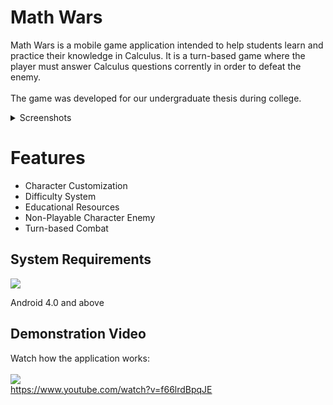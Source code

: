 # Math Wars

Math Wars is a mobile game application intended to help students learn and practice their knowledge in Calculus. It is a turn-based game where the player must answer Calculus questions corrently in order to defeat the enemy. 
<br><br> The game was developed for our undergraduate thesis during college.

<details>
<summary>Screenshots</summary>

<br>

 ![splash screen](https://github.com/Adr029/Math-Wars/assets/117166540/1dc2b53a-4be3-4e65-a6a9-c154fc1678b4)
 ---
 ![math town](https://github.com/Adr029/Math-Wars/assets/117166540/69a2ca07-2226-4f53-b3ff-ab7f8b843de7)
 ---
 ![arena2 battle](https://github.com/Adr029/Math-Wars/assets/117166540/454758cc-3850-488c-bbb4-86131b9d4922)
 ---
 ![adv map](https://github.com/Adr029/Math-Wars/assets/117166540/e184fba2-f9d9-48ba-9cb1-2fe25d40e3b2)
 ---
 ![maps](https://github.com/Adr029/Math-Wars/assets/117166540/64284e49-629d-4182-9a81-58248870ebe7)
 ---
 ![hipparchus battle](https://github.com/Adr029/Math-Wars/assets/117166540/059564d3-fc41-4b5a-af19-72abdcc4b1d6)
 ---
 ![adv battles](https://github.com/Adr029/Math-Wars/assets/117166540/d500b6a5-682d-48a3-9b9e-6b148d63d417)
 ---
 ![library](https://github.com/Adr029/Math-Wars/assets/117166540/7681c6aa-a0cf-462c-be93-161b443ecc55)
 ---
 ![cruck house](https://github.com/Adr029/Math-Wars/assets/117166540/e8ac6ffa-d7bc-4e7d-97eb-07a3993affe3)

 
</details>

# Features
* Character Customization
* Difficulty System
* Educational Resources
* Non-Playable Character Enemy
* Turn-based Combat

## System Requirements
<img src="https://img.shields.io/badge/Android-3DDC84?style=for-the-badge&logo=android&logoColor=white"/><br>

Android 4.0 and above

## Demonstration Video
Watch how the application works:<br><br>
<img src="https://img.shields.io/badge/YouTube-FF0000?style=for-the-badge&logo=youtube&logoColor=white"/><br>
https://www.youtube.com/watch?v=f66lrdBpqJE
